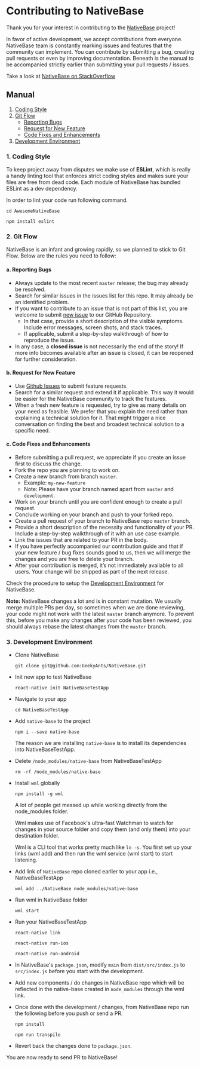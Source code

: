 
# Contributing to NativeBase

Thank you for your interest in contributing to the [NativeBase](http://nativebase.io/) project!

In favor of active development, we accept contributions from everyone. NativeBase team is constantly marking issues and features that the community can implement. You can contribute by submitting a bug, creating pull requests or even by improving documentation. Beneath is the manual to be accompanied strictly earlier than submitting your pull requests / issues.

Take a look at [NativeBase on StackOverflow](http://stackoverflow.com/questions/tagged/native-base)


## Manual

1. [Coding Style](#1-coding-style)
2. [Git Flow](#2-git-flow)
	- [Reporting Bugs](#a-reporting-bugs)
    - [Request for New Feature](#b-request-for-new-feature)
    - [Code Fixes and Enhancements](#c-code-fixes-and-enhancements)
3. [Development Environment](#3-development-environment)


### 1. Coding Style

To keep project away from disputes we make use of **ESLint**, which is really a handy linting tool that enforces strict coding styles and makes sure your files are free from dead code. Each module of NativeBase has bundled ESLint as a dev dependency.

In order to lint your code run following command. 

```
cd AwesomeNativeBase

npm install eslint
```


### 2. Git Flow

NativeBase is an infant and growing rapidly, so we planned to stick to Git Flow. Below are the rules you need to follow:

#### a. Reporting Bugs

-	Always update to the most recent `master` release; the bug may already be resolved.
-	Search for similar issues in the issues list for this repo. It may already be an identified problem.
-	If you want to contribute to an issue that is not part of this list, you are welcome to submit [new issue](https://github.com/GeekyAnts/NativeBase/issues/new) to our GitHub Repository.
	-	In that case, provide a short description of the visible symptoms. Include error messages, screen shots, and stack traces.
	-	If applicable, submit a step-by-step walkthrough of how to reproduce the issue.
-	In any case, a **closed issue** is not necessarily the end of the story! If more info becomes available after an issue is closed, it can be reopened for further consideration.


#### b. Request for New Feature

-	Use [Github Issues](https://github.com/GeekyAnts/NativeBase/issues) to submit feature requests.
-	Search for a similar request and extend it if applicable. This way it would be easier for the NativeBase community to track the features.
-	When a fresh new feature is requested, try to give as many details on your need as feasible. We prefer that you explain the need rather than explaining a technical solution for it. That might trigger a nice conversation on finding the best and broadest technical solution to a specific need.


#### c. Code Fixes and Enhancements

-	Before submitting a pull request, we appreciate if you create an issue first to discuss the change.
-	Fork the repo you are planning to work on.
-	Create a new branch from branch `master`.
    -  Example: `my-new-feature`
    -  Note: Please have your branch named apart from `master` and `development`.
-	Work on your branch until you are confident enough to create a pull request.
-	Conclude working on your branch and push to your forked repo.
-	Create a pull request of your branch to NativeBase repo `master` branch.
-	Provide a short description of the necessity and functionality of your PR. Include a step-by-step walkthrough of it with an use case example.
-	Link the issues that are related to your PR in the body.
-	If you have perfectly accompanied our contribution guide and that if your new feature / bug fixes sounds good to us, then we will merge the changes and you are free to delete your branch.
-	After your contribution is merged, it’s not immediately available to all users. Your change will be shipped as part of the next release.

Check the procedure to setup the [Development Environment](#3-development-environment) for NativeBase.

**Note:** NativeBase changes a lot and is in constant mutation. We usually merge multiple PRs per day, so sometimes when we are done reviewing, your code might not work with the latest `master` branch anymore. To prevent this, before you make any changes after your code has been reviewed, you should always rebase the latest changes from the `master` branch.


### 3. Development Environment

-	Clone NativeBase

	```
	git clone git@github.com:GeekyAnts/NativeBase.git
	```
  
-	Init new app to test NativeBase
  
	```
	react-native init NativeBaseTestApp
	```
  
-	Navigate to your app

	```
	cd NativeBaseTestApp
	```
   
-	Add `native-base` to the project
  
	```
	npm i --save native-base
	```

	The reason we are installing `native-base` is to install its dependencies into NativeBaseTestApp.
  
-	Delete `/node_modules/native-base` from NativeBaseTestApp
  
	```
	rm -rf /node_modules/native-base
	```
  
-	Install `wml` globally
  	
  	```
	npm install -g wml
	```
	
	A lot of people get messed up while working directly from the node_modules folder.

	Wml makes use of Facebook's ultra-fast Watchman to watch for changes in your source folder and copy them (and only them) into your destination folder.

	Wml is a CLI tool that works pretty much like `ln -s`. You first set up your links (wml add) and then run the wml service (wml start) to start listening.
  
-	Add link of `NativeBase` repo cloned earlier to your app i.e., NativeBaseTestApp
   
	```
	wml add ../NativeBase node_modules/native-base
	```
   
-	Run wml in NativeBase folder
  
	```
	wml start
	```
  
-	Run your NativeBaseTestApp
  
	```
	react-native link

	react-native run-ios

	react-native run-android
	```
  
-	In NativeBase's `package.json`, modify `main` from `dist/src/index.js` to `src/index.js` before you start with the development.

-	Add new components / do changes in NativeBase repo which will be reflected in the native-base created in `node_modules` through the wml link.

-	Once done with the development / changes, from NativeBase repo run the following before you push or send a PR.
  
	```
	npm install

	npm run transpile
	```
  
-	Revert back the changes done to `package.json`.

You are now ready to send PR to NativeBase!



